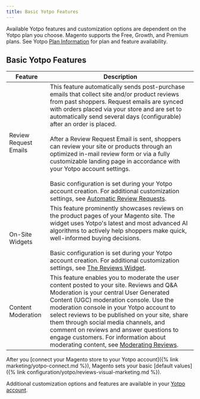 ```yaml
---
title: Basic Yotpo Features
---
```


Available Yotpo features and customization options are dependent on the Yotpo plan you choose. Magento supports the Free, Growth, and Premium plans. See Yotpo [Plan Information](https://www.yotpo.com/pricing/) for plan and feature availability.

## Basic Yotpo Features

|Feature|Description|
|---|---|
|Review Request Emails|This feature automatically sends post-purchase emails that collect site and/or product reviews from past shoppers. Request emails are synced with orders placed via your store and are set to automatically send several days (configurable) after an order is placed.<br/><br/>After a Review Request Email is sent, shoppers can review your site or products through an optimized in-mail review form or via a fully customizable landing page in accordance with your Yotpo account settings.<br/><br/>Basic configuration is set during your Yotpo account creation. For additional customization settings, see [Automatic Review Requests](https://support.yotpo.com/en/article/automatic-review-requests).|
|On-Site Widgets|This feature prominently showcases reviews on the product pages of your Magento site. The widget uses Yotpo's latest and most advanced AI algorithms to actively help shoppers make quick, well-informed buying decisions.<br/><br/>Basic configuration is set during your Yotpo account creation. For additional customization settings, see [The Reviews Widget](https://support.yotpo.com/en/article/the-reviews-widget-7793371).
|Content Moderation|This feature enables you to moderate the user content posted to your site. Reviews and Q&A Moderation is your central User Generated Content (UGC) moderation console. Use the moderation console in your Yotpo account to select reviews to be published on your site, share them through social media channels, and comment on reviews and answer questions to engage customers. For information about moderating content, see [Moderating Reviews](https://support.yotpo.com/en/article/moderating-reviews-4912987).

After you [connect your Magento store to your Yotpo account]({% link marketing/yotpo-connect.md %}), Magento sets your basic [default values]({% link configuration/yotpo/reviews-visual-marketing.md %}).

Additional customization options and features are available in your [Yotpo account](https://yap.yotpo.com/#/home).
